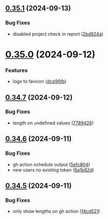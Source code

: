 ## [0.35.1](https://github.com/EddieHubCommunity/HealthCheck/compare/v0.35.0...v0.35.1) (2024-09-13)


### Bug Fixes

* disabled project check in report ([2bd924a](https://github.com/EddieHubCommunity/HealthCheck/commit/2bd924a0fe7df061dd7affbb3fa441b27ab141a0))



# [0.35.0](https://github.com/EddieHubCommunity/HealthCheck/compare/v0.34.7...v0.35.0) (2024-09-12)


### Features

* logo to favicon ([dce96fb](https://github.com/EddieHubCommunity/HealthCheck/commit/dce96fb1c954624a034c73f301d6a3dbfde591ce))



## [0.34.7](https://github.com/EddieHubCommunity/HealthCheck/compare/v0.34.6...v0.34.7) (2024-09-12)


### Bug Fixes

* length on undefined values ([7789426](https://github.com/EddieHubCommunity/HealthCheck/commit/77894267410e649edbe67fb287f6fac258a9f6ce))



## [0.34.6](https://github.com/EddieHubCommunity/HealthCheck/compare/v0.34.5...v0.34.6) (2024-09-11)


### Bug Fixes

* gh action schedule output ([5efc804](https://github.com/EddieHubCommunity/HealthCheck/commit/5efc804eee7a995500641bbbd349484693f849d4))
* new users no existing token ([6a1b82d](https://github.com/EddieHubCommunity/HealthCheck/commit/6a1b82d93d95c85cc73ec2defe3eae09328c6aff))



## [0.34.5](https://github.com/EddieHubCommunity/HealthCheck/compare/v0.34.4...v0.34.5) (2024-09-11)


### Bug Fixes

* only show lengths on gh action ([14cd521](https://github.com/EddieHubCommunity/HealthCheck/commit/14cd52188a9ed4e7d5ccc0d28d260a30beed206e))



